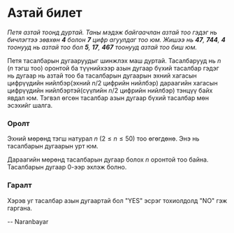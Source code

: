 Азтай билет
===========
*Петя азтай тоонд дуртай. Таны мэдэж байгаачлан азтай тоо гэдэг нь бичлэгтээ
зөвхөн **4** болон **7** цифр агуулдаг тоо юм. Жишээ нь **47**, **744**, **4**
тоонууд нь азтай тоо бол **5**, **17**, **467** тоонууд азтай тоо биш юм.*

Петя тасалбарын дугааруудыг шинжлэх маш дуртай. Тасалбарууд нь $n$ ($n$ тэгш
тоо) оронтой ба түүнийхээр азын дугаар бүхий тасалбар гэдэг нь дугаар нь азтай
тоо ба тасалбарын дугаарын эхний хагасын цифрүүдийн нийлбэр(эхний $n / 2$
цифрийн нийлбэр) дараагийн хагасын цифрүүдийн нийлбэртэй(сүүлийн $n / 2$ цифрийн
нийлбэр) тэнцүү байх явдал юм. Тэгвэл өгсөн тасалбар азын дугаар бүхий тасалбар
мөн эсэхийг шалга.


### Оролт
Эхний мөрөнд тэгш натурал $n$ $(2 ≤ n ≤ 50)$ тоо өгөгдөнө. Энэ нь тасалбарын
дугаарын урт юм.

Дараагийн мөрөнд тасалбарын дугаар болох $n$ оронтой тоо байна. Тасалбарын
дугаар $0$-ээр эхлэж болно.


### Гаралт
Хэрэв уг тасалбар азын дугаартай бол "YES" эсрэг тохиолдолд "NO" гэж гаргана.

-- Naranbayar
